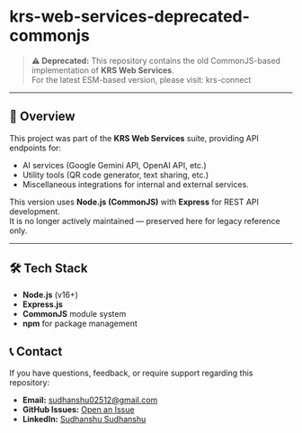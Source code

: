 # krs-web-services-deprecated-commonjs

> **⚠ Deprecated:** This repository contains the old CommonJS-based implementation of **KRS Web Services**.  
> For the latest ESM-based version, please visit: krs-connect

---

## 📌 Overview

This project was part of the **KRS Web Services** suite, providing API endpoints for:
- AI services (Google Gemini API, OpenAI API, etc.)
- Utility tools (QR code generator, text sharing, etc.)
- Miscellaneous integrations for internal and external services.

This version uses **Node.js (CommonJS)** with **Express** for REST API development.  
It is no longer actively maintained — preserved here for legacy reference only.

---

## 🛠 Tech Stack

- **Node.js** (v16+)
- **Express.js**
- **CommonJS** module system
- **npm** for package management

## 📞 Contact

If you have questions, feedback, or require support regarding this repository:

- **Email:** [sudhanshu02512@gmail.com](mailto:sudhanshu02512@gmail.com)  
- **GitHub Issues:** [Open an Issue](https://github.com/sudhanshu02512/krs-web-services-deprecated-commonjs/issues)  
- **LinkedIn:** [Sudhanshu Sudhanshu](https://www.linkedin.com/in/sudhanshu-sudhanshu/)  



